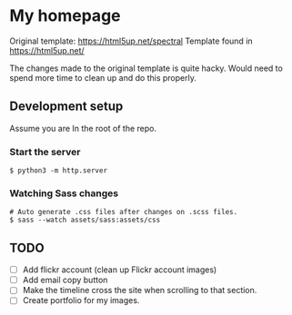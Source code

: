 # My homepage

Original template: https://html5up.net/spectral
Template found in https://html5up.net/ 

The changes made to the original template is quite hacky.
Would need to spend more time to clean up and do this properly.

## Development setup 
Assume you are In the root of the repo.

### Start the server
```
$ python3 -m http.server
```

### Watching Sass changes
```
# Auto generate .css files after changes on .scss files.
$ sass --watch assets/sass:assets/css
```

## TODO
- [ ] Add flickr account (clean up Flickr account images)
- [ ] Add email copy button
- [ ] Make the timeline cross the site when scrolling to that section.
- [ ] Create portfolio for my images.
